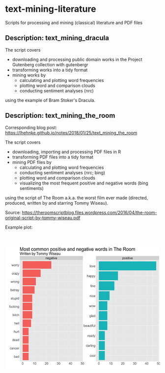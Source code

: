 # text-mining-literature

Scripts for processing and mining (classical) literature and PDF files

## Description: text_mining_dracula

The script covers

* downloading and processing public domain works in the Project Gutenberg collection with gutenbergr
* transforming works into a tidy format
* mining works by
    * calculating and plotting word frequencies
    * plotting word and comparison clouds
    * conducting sentiment analyses (nrc)

using the example of Bram Stoker's Dracula.

## Description: text_mining_the_room

Corresponding blog post: https://lhehnke.github.io/notes/2018/01/25/text_mining_the_room 

The script covers

* downloading, importing and processing PDF files in R
* transforming PDF files into a tidy format
* mining PDF files by
    * calculating and plotting word frequencies
    * conducting sentiment analyses (nrc; bing)
    * plotting word and comparison clouds
    * visualizing the most frequent positive and negative words (bing sentiments)

using the script of The Room a.k.a. the worst film ever made (directed, produced, written by and starring Tommy Wiseau).

Source: https://theroomscriptblog.files.wordpress.com/2016/04/the-room-original-script-by-tommy-wiseau.pdf

Example plot:

<p align="center"><img src="https://raw.githubusercontent.com/lhehnke/lhehnke.github.io/master/img/text-mining-room/plot3.png" width="600px" height="400x" vspace="40px"/></p>


